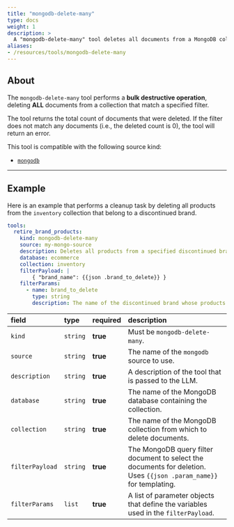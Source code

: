 ```yaml
---
title: "mongodb-delete-many"
type: docs
weight: 1
description: > 
  A "mongodb-delete-many" tool deletes all documents from a MongoDB collection that match a filter.
aliases:
- /resources/tools/mongodb-delete-many
---
```


## About

The `mongodb-delete-many` tool performs a **bulk destructive operation**, deleting **ALL** documents from a collection that match a specified filter.

The tool returns the total count of documents that were deleted. If the filter does not match any documents (i.e., the deleted count is 0), the tool will return an error.

This tool is compatible with the following source kind:

* [`mongodb`](../../sources/mongodb.md)

---

## Example

Here is an example that performs a cleanup task by deleting all products from the `inventory` collection that belong to a discontinued brand.

```yaml
tools:
  retire_brand_products:
    kind: mongodb-delete-many
    source: my-mongo-source
    description: Deletes all products from a specified discontinued brand.
    database: ecommerce
    collection: inventory
    filterPayload: |
        { "brand_name": {{json .brand_to_delete}} }
    filterParams:
      - name: brand_to_delete
        type: string
        description: The name of the discontinued brand whose products should be deleted.
```

| **field**       | **type** | **required** | **description**                                                                                                     |
|:----------------|:---------|:-------------|:--------------------------------------------------------------------------------------------------------------------|
| `kind`          | `string` | **true**     | Must be `mongodb-delete-many`.                                                                                      |
| `source`        | `string` | **true**     | The name of the `mongodb` source to use.                                                                            |
| `description`   | `string` | **true**     | A description of the tool that is passed to the LLM.                                                                |
| `database`      | `string` | **true**     | The name of the MongoDB database containing the collection.                                                         |
| `collection`    | `string` | **true**     | The name of the MongoDB collection from which to delete documents.                                                  |
| `filterPayload` | `string` | **true**     | The MongoDB query filter document to select the documents for deletion. Uses `{{json .param_name}}` for templating. |
| `filterParams`  | `list`   | **true**     | A list of parameter objects that define the variables used in the `filterPayload`.                                  |
